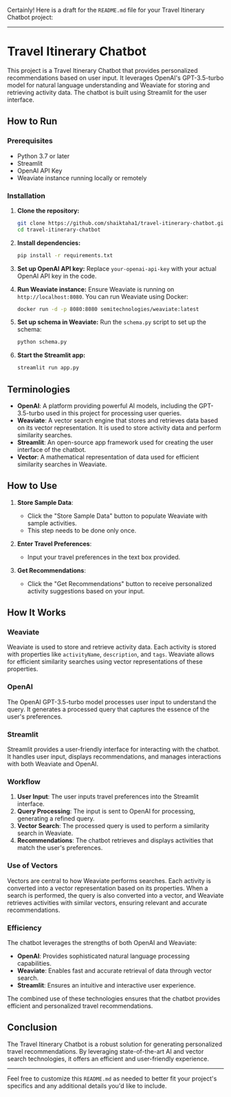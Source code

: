 Certainly! Here is a draft for the `README.md` file for your Travel Itinerary Chatbot project:

---

# Travel Itinerary Chatbot

This project is a Travel Itinerary Chatbot that provides personalized recommendations based on user input. It leverages OpenAI's GPT-3.5-turbo model for natural language understanding and Weaviate for storing and retrieving activity data. The chatbot is built using Streamlit for the user interface.

## How to Run

### Prerequisites

- Python 3.7 or later
- Streamlit
- OpenAI API Key
- Weaviate instance running locally or remotely

### Installation

1. **Clone the repository:**
   ```sh
   git clone https://github.com/shaiktaha1/travel-itinerary-chatbot.git
   cd travel-itinerary-chatbot
   ```

2. **Install dependencies:**
   ```sh
   pip install -r requirements.txt
   ```

3. **Set up OpenAI API key:**
   Replace `your-openai-api-key` with your actual OpenAI API key in the code.

4. **Run Weaviate instance:**
   Ensure Weaviate is running on `http://localhost:8080`. You can run Weaviate using Docker:
   ```sh
   docker run -d -p 8080:8080 semitechnologies/weaviate:latest
   ```

5. **Set up schema in Weaviate:**
   Run the `schema.py` script to set up the schema:
   ```sh
   python schema.py
   ```

6. **Start the Streamlit app:**
   ```sh
   streamlit run app.py
   ```

## Terminologies

- **OpenAI**: A platform providing powerful AI models, including the GPT-3.5-turbo used in this project for processing user queries.
- **Weaviate**: A vector search engine that stores and retrieves data based on its vector representation. It is used to store activity data and perform similarity searches.
- **Streamlit**: An open-source app framework used for creating the user interface of the chatbot.
- **Vector**: A mathematical representation of data used for efficient similarity searches in Weaviate.

## How to Use

1. **Store Sample Data**:
   - Click the "Store Sample Data" button to populate Weaviate with sample activities.
   - This step needs to be done only once.

2. **Enter Travel Preferences**:
   - Input your travel preferences in the text box provided.

3. **Get Recommendations**:
   - Click the "Get Recommendations" button to receive personalized activity suggestions based on your input.

## How It Works

### Weaviate
Weaviate is used to store and retrieve activity data. Each activity is stored with properties like `activityName`, `description`, and `tags`. Weaviate allows for efficient similarity searches using vector representations of these properties.

### OpenAI
The OpenAI GPT-3.5-turbo model processes user input to understand the query. It generates a processed query that captures the essence of the user's preferences.

### Streamlit
Streamlit provides a user-friendly interface for interacting with the chatbot. It handles user input, displays recommendations, and manages interactions with both Weaviate and OpenAI.

### Workflow
1. **User Input**: The user inputs travel preferences into the Streamlit interface.
2. **Query Processing**: The input is sent to OpenAI for processing, generating a refined query.
3. **Vector Search**: The processed query is used to perform a similarity search in Weaviate.
4. **Recommendations**: The chatbot retrieves and displays activities that match the user's preferences.

### Use of Vectors
Vectors are central to how Weaviate performs searches. Each activity is converted into a vector representation based on its properties. When a search is performed, the query is also converted into a vector, and Weaviate retrieves activities with similar vectors, ensuring relevant and accurate recommendations.

### Efficiency
The chatbot leverages the strengths of both OpenAI and Weaviate:
- **OpenAI**: Provides sophisticated natural language processing capabilities.
- **Weaviate**: Enables fast and accurate retrieval of data through vector search.
- **Streamlit**: Ensures an intuitive and interactive user experience.

The combined use of these technologies ensures that the chatbot provides efficient and personalized travel recommendations.

## Conclusion

The Travel Itinerary Chatbot is a robust solution for generating personalized travel recommendations. By leveraging state-of-the-art AI and vector search technologies, it offers an efficient and user-friendly experience.

---

Feel free to customize this `README.md` as needed to better fit your project's specifics and any additional details you'd like to include.
